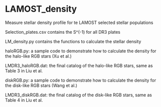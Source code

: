 # LAMOST_density
Measure stellar density profile for te LAMOST selected stellar populations

Selection_plates.csv contains the S^(-1) for all DR3 plates

LM_density.py contains the functions to calculate the stellar density

haloRGB.py: a sample code to demonstrate how to calculate the density for the halo-like RGB stars (Xu et al.)

LMDR3_haloRGB.dat: the final catalog of the halo-like RGB stars, same as Table 3 in Liu et al.

diskRGB.py: a sample code to demonstrate how to calculate the density for the disk-like RGB stars (Wang et al.)

LMDR3_diskRGB.dat: the final catalog of the disk-like RGB stars, same as Table 4 in Liu et al.

